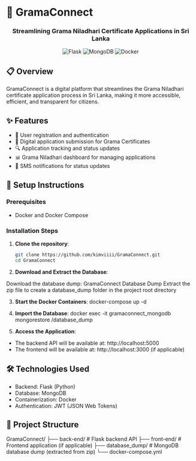 # 🏡 GramaConnect

<div align="center">
  <h3>Streamlining Grama Niladhari Certificate Applications in Sri Lanka</h3>
  
  ![Flask](https://img.shields.io/badge/Flask-000000?style=for-the-badge&logo=flask&logoColor=white)
  ![MongoDB](https://img.shields.io/badge/MongoDB-4EA94B?style=for-the-badge&logo=mongodb&logoColor=white)
  ![Docker](https://img.shields.io/badge/Docker-2496ED?style=for-the-badge&logo=docker&logoColor=white)
</div>

## 📋 Overview

GramaConnect is a digital platform that streamlines the Grama Niladhari certificate application process in Sri Lanka, making it more accessible, efficient, and transparent for citizens.

## ✨ Features

- 🔐 User registration and authentication
- 📝 Digital application submission for Grama Certificates
- 🔍 Application tracking and status updates
- 📊 Grama Niladhari dashboard for managing applications
- 📱 SMS notifications for status updates

## 🚀 Setup Instructions

### Prerequisites
- Docker and Docker Compose

### Installation Steps

1. **Clone the repository**:
   ```bash
   git clone https://github.com/kimviiii/GramaConnect.git
   cd GramaConnect

2. **Download and Extract the Database**:

Download the database dump: GramaConnect Database Dump
Extract the zip file to create a database_dump folder in the project root directory

3. **Start the Docker Containers**:
docker-compose up -d

4. **Import the Database**:
docker exec -it gramaconnect_mongodb mongorestore /database_dump

5. **Access the Application**:
- The backend API will be available at: http://localhost:5000
- The frontend will be available at: http://localhost:3000 (if applicable)

## 🛠️ Technologies Used
- Backend: Flask (Python)
- Database: MongoDB
- Containerization: Docker
- Authentication: JWT (JSON Web Tokens)

## 📂 Project Structure
GramaConnect/
├── back-end/       # Flask backend API
├── front-end/      # Frontend application (if applicable)
├── database_dump/  # MongoDB database dump (extracted from zip)
└── docker-compose.yml
